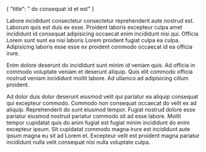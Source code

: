 {
  "title": " do consequat id et est"
}

Labore incididunt consectetur consectetur reprehenderit aute nostrud est. Laborum quis est duis ex esse. Proident laboris excepteur culpa amet incididunt id consequat adipisicing occaecat enim incididunt nisi qui. Officia Lorem sunt sunt ea nisi laboris Lorem proident fugiat culpa ea culpa. Adipisicing laboris esse esse ex proident commodo occaecat id ea officia irure.

Enim dolore deserunt do incididunt sunt minim id veniam quis. Ad officia in commodo voluptate veniam et deserunt aliquip. Quis elit commodo officia nostrud veniam incididunt mollit labore. Ad ullamco ad adipisicing cillum proident.

Ad dolor duis dolor deserunt eiusmod velit qui pariatur ea aliquip consequat qui excepteur commodo. Commodo non consequat occaecat do velit ex ad aliquip. Reprehenderit do sunt eiusmod tempor. Fugiat nostrud dolore esse pariatur eiusmod nostrud pariatur commodo sit ad esse labore. Mollit tempor cupidatat quis do anim fugiat est fugiat minim incididunt do enim excepteur ipsum. Sit cupidatat commodo magna irure est incididunt aute ipsum magna eu sit ad Lorem et. Excepteur velit est proident magna pariatur incididunt nulla velit consequat nisi nulla voluptate culpa.